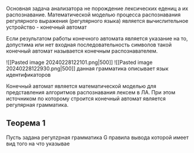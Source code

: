 Основная задача анализатора не порождение лексических едениц а их распознавание.
Математической моделью процесса распознавания регулярного выражения (регулярного языка) является вычислительное устройство - конечный автомат 

Если результатом работы конечного автомата является указание на то, допустима или нет входная последовательность символов такой конечный автомат называется конечным распознавателем.

![[Pasted image 20240228122101.png|500]]
![[Pasted image 20240228122930.png|500]]
данная грамматика описывает язык идентификаторов

Конечный автомат является математической моделью для представления алгоритмов распознавания лексем в ЛА. При этом источником по которому строится конечный автомат является регулярная грамматика.

## Теорема 1 
Пусть задана регулzрная грамматика G правила вывода которой имеет вид того на что указывае
